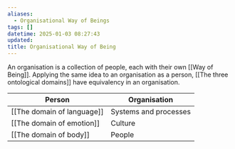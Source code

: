 ```yaml
---
aliases:
  - Organisational Way of Beings
tags: []
datetime: 2025-01-03 08:27:43
updated: 
title: Organisational Way of Being
---
```

An organisation is a collection of people, each with their own [[Way of Being]]. Applying the same idea to an organisation as a person, [[The three ontological domains]] have equivalency in an organisation.

| Person                     | Organisation          |
| -------------------------- | --------------------- |
| [[The domain of language]] | Systems and processes |
| [[The domain of emotion]]  | Culture               |
| [[The domain of body]]     | People                |


